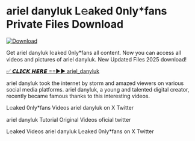 # ariel danyluk L𝚎aked 0nly*fans Private Files Download

[![Download](https://i.imgur.com/PoXn3jX.png)](https://mediafirer.com/ariel+danyluk)

Get ariel danyluk l𝚎aked 0nly*fans all content. Now you can access all videos and pictures of ariel danyluk. New Updated Files 2025 download!

[✅ 𝘾𝙇𝙄𝘾𝙆 𝙃𝙀𝙍𝙀 ==►► ariel_danyluk](https://mediafirer.com/ariel+danyluk)

ariel danyluk took the internet by storm and amazed viewers on various social media platforms. ariel danyluk, a young and talented digital creator, recently became famous thanks to this interesting videos.

L𝚎aked 0nly*fans Videos ariel danyluk on X Twitter

ariel danyluk Tutorial Original Videos oficial twitter

L𝚎aked Videos ariel danyluk L𝚎aked 0nly*fans on X Twitter